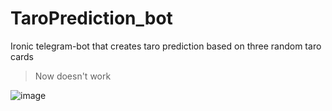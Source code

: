 # TaroPrediction_bot
Ironic telegram-bot that creates taro prediction based on three random taro cards
> Now doesn't work

![image](https://user-images.githubusercontent.com/95302497/212924025-ec499f1d-5afa-4cf0-ab39-048072c2fb48.png)



